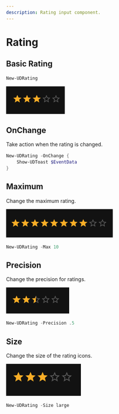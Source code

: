 ```yaml
---
description: Rating input component.
---
```


# Rating

## Basic Rating

```powershell
New-UDRating 
```

![](<../../../../.gitbook/assets/image (7).png>)

## OnChange

Take action when the rating is changed.&#x20;

```powershell
New-UDRating -OnChange {
    Show-UDToast $EventData
}
```

## Maximum

Change the maximum rating.&#x20;

![](<../../../../.gitbook/assets/image (8).png>)

```powershell
New-UDRating -Max 10
```

## Precision

Change the precision for ratings.&#x20;

![](<../../../../.gitbook/assets/image (9).png>)

```powershell
New-UDRating -Precision .5
```

## Size

Change the size of the rating icons.&#x20;

![](<../../../../.gitbook/assets/image (1).png>)

```powershell
New-UDRating -Size large
```

